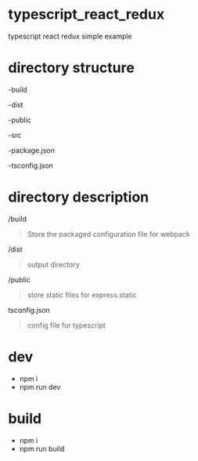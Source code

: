 # typescript_react_redux
typescript react redux simple example

# directory structure
-build 

-dist

-public

-src

-package.json

-tsconfig.json

# directory description
 /build 
 
 > Store the packaged configuration file for webpack
 
 /dist 
 
 > output directory
 
 /public 
 
 > store static files  for express.static
 
 tsconfig.json
 
 > config file for typescript
 
 # dev
 - npm i
 - npm run dev
 
 # build 
 - npm i
 - npm run build
